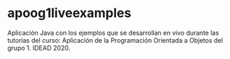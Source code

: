 # apoog1liveexamples
Aplicación Java con los ejemplos que se desarrollan en vivo durante las tutorías del curso: Aplicación de la Programación Orientada a Objetos del grupo 1. IDEAD 2020.
